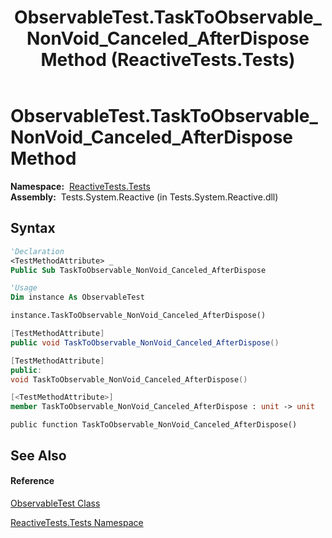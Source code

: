 ﻿---
title: ObservableTest.TaskToObservable_NonVoid_Canceled_AfterDispose Method  (ReactiveTests.Tests)
TOCTitle: TaskToObservable_NonVoid_Canceled_AfterDispose Method
ms:assetid: M:ReactiveTests.Tests.ObservableTest.TaskToObservable_NonVoid_Canceled_AfterDispose
ms:mtpsurl: https://msdn.microsoft.com/en-us/library/reactivetests.tests.observabletest.tasktoobservable_nonvoid_canceled_afterdispose(v=VS.103)
ms:contentKeyID: 36621086
ms.date: 06/28/2011
mtps_version: v=VS.103
f1_keywords:
- ReactiveTests.Tests.ObservableTest.TaskToObservable_NonVoid_Canceled_AfterDispose
dev_langs:
- CSharp
- JScript
- VB
- FSharp
- c++
---

# ObservableTest.TaskToObservable\_NonVoid\_Canceled\_AfterDispose Method

**Namespace:**  [ReactiveTests.Tests](hh289046\(v=vs.103\).md)  
**Assembly:**  Tests.System.Reactive (in Tests.System.Reactive.dll)

## Syntax

``` vb
'Declaration
<TestMethodAttribute> _
Public Sub TaskToObservable_NonVoid_Canceled_AfterDispose
```

``` vb
'Usage
Dim instance As ObservableTest

instance.TaskToObservable_NonVoid_Canceled_AfterDispose()
```

``` csharp
[TestMethodAttribute]
public void TaskToObservable_NonVoid_Canceled_AfterDispose()
```

``` c++
[TestMethodAttribute]
public:
void TaskToObservable_NonVoid_Canceled_AfterDispose()
```

``` fsharp
[<TestMethodAttribute>]
member TaskToObservable_NonVoid_Canceled_AfterDispose : unit -> unit 
```

``` jscript
public function TaskToObservable_NonVoid_Canceled_AfterDispose()
```

## See Also

#### Reference

[ObservableTest Class](hh288687\(v=vs.103\).md)

[ReactiveTests.Tests Namespace](hh289046\(v=vs.103\).md)

